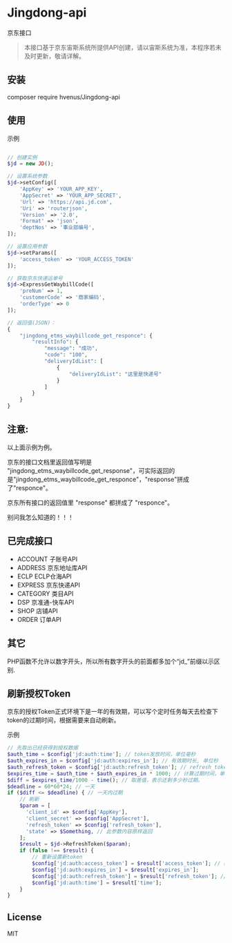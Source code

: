 # Jingdong-api
京东接口

> 本接口基于京东宙斯系统所提供API创建，请以宙斯系统为准，本程序若未及时更新，敬请详解。

## 安装

composer require hvenus/Jingdong-api

## 使用

示例

```php

// 创建实例
$jd = new JD();

// 设置系统参数
$jd->setConfig([
    'AppKey' => 'YOUR_APP_KEY',
    'AppSecret' => 'YOUR_APP_SECRET',
    'Url' => 'https://api.jd.com',
    'Uri' => 'routerjson',
    'Version' => '2.0',
    'Format' => 'json',
    'deptNos' => '事业部编号',
]);

// 设置应用参数
$jd->setParams([
    'access_token' => 'YOUR_ACCESS_TOKEN'
]);

// 获取京东快递运单号
$jd->ExpressGetWaybillCode([
    'preNum' => 1,
    'customerCode' => '商家编码',
    'orderType' => 0
]);

// 返回值(JSON)：
{
    "jingdong_etms_waybillcode_get_responce": {
        "resultInfo": {
            "message": "成功",
            "code": "100",
            "deliveryIdList": [
                {
                    "deliveryIdList": "这里是快递号"
                }
            ]
        }
    }
}


```

## 注意:

以上面示例为例。

京东的接口文档里返回值写明是 "jingdong_etms_waybillcode_get_response"，可实际返回的是"jingdong_etms_waybillcode_get_responce"，"response"拼成了"responce"。

京东所有接口的返回值里 "response" 都拼成了 "responce"。

别问我怎么知道的！！！


## 已完成接口

* ACCOUNT 子账号API
* ADDRESS 京东地址库API
* ECLP ECLP仓海API
* EXPRESS 京东快递API
* CATEGORY 类目API
* DSP 京准通-快车API
* SHOP 店铺API
* ORDER 订单API

## 其它

PHP函数不允许以数字开头，所以所有数字开头的前面都多加个“jd_”前缀以示区别.

## 刷新授权Token

京东的授权Token正式环境下是一年的有效期，可以写个定时任务每天去检查下token的过期时间，根据需要来自动刷新。

示例
```php
// 先取出已经获得到授权数据
$auth_time = $config['jd:auth:time']; // token发放时间，单位毫秒
$auth_expires_in = $config['jd:auth:expires_in']; // 有效期时长, 单位秒
$auth_refresh_token = $config['jd:auth:refresh_token']; // refresh_token
$expires_time = $auth_time + $auth_expires_in * 1000; // 计算过期时间，单位毫秒。 token发放时间(毫秒) + 有效期时长(秒) * 1000
$diff = $expires_time/1000 - time(); // 取差值，表示还剩多少秒过期。
$deadline = 60*60*24; // 一天
if ($diff <= $deadline) { // 一天内过期
    // 刷新
    $param = [
      'client_id' => $config['AppKey'],
      'client_secret' => $config['AppSecret'],
      'refresh_token' => $config['refresh_token'],
      'state' => $Something, // 此参数内容原样返回
    ];
    $result = $jd->RefreshToken($param);
    if (false !== $result) {
        // 重新设置新token
        $config['jd:auth:access_token'] = $result['access_token']; // 新access_token
        $config['jd:auth:expires_in'] = $result['expires_in'];
        $config['jd:auth:refresh_token'] = $result['refresh_token']; // 京东文档说refresh_token是不变的。
        $config['jd:auth:time'] = $result['time'];
    }
}
```

## License

MIT
